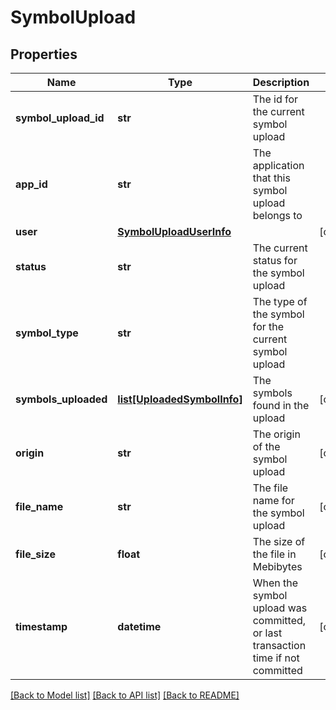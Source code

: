# SymbolUpload

## Properties
Name | Type | Description | Notes
------------ | ------------- | ------------- | -------------
**symbol_upload_id** | **str** | The id for the current symbol upload | 
**app_id** | **str** | The application that this symbol upload belongs to | 
**user** | [**SymbolUploadUserInfo**](SymbolUploadUserInfo.md) |  | [optional] 
**status** | **str** | The current status for the symbol upload | 
**symbol_type** | **str** | The type of the symbol for the current symbol upload | 
**symbols_uploaded** | [**list[UploadedSymbolInfo]**](UploadedSymbolInfo.md) | The symbols found in the upload | [optional] 
**origin** | **str** | The origin of the symbol upload | [optional] 
**file_name** | **str** | The file name for the symbol upload | [optional] 
**file_size** | **float** | The size of the file in Mebibytes | [optional] 
**timestamp** | **datetime** | When the symbol upload was committed, or last transaction time if not committed | [optional] 

[[Back to Model list]](../README.md#documentation-for-models) [[Back to API list]](../README.md#documentation-for-api-endpoints) [[Back to README]](../README.md)

